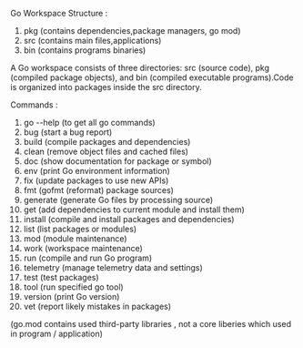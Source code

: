 Go Workspace Structure :

1) pkg (contains dependencies,package managers, go mod)
2) src (contains main files,applications)
3) bin (contains programs binaries)

A Go workspace consists of three directories: src (source code), pkg (compiled package objects), and bin (compiled executable programs).Code is organized into packages inside the src directory.


Commands : 

1) go --help (to get all go commands)
2) bug  (start a bug report)
3) build (compile packages and dependencies)
4) clean (remove object files and cached files)
5) doc (show documentation for package or symbol)
6) env (print Go environment information)
7) fix (update packages to use new APIs)
8) fmt (gofmt (reformat) package sources)
9) generate (generate Go files by processing source)
10) get (add dependencies to current module and install them)
11) install (compile and install packages and dependencies)
12) list (list packages or modules)
13) mod (module maintenance)
14) work (workspace maintenance)
15) run (compile and run Go program)
16) telemetry (manage telemetry data and settings)
17) test (test packages)
18) tool (run specified go tool)
19) version (print Go version)
20) vet (report likely mistakes in packages)

(go.mod contains used third-party libraries , not a core liberies which used in program / application)


